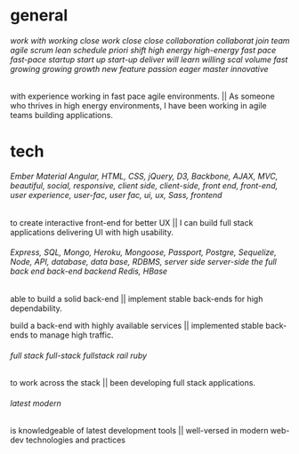 # general

###### work with working close work close close collaboration collaborat join team agile scrum lean schedule priori shift high energy high-energy fast pace fast-pace startup start up start-up deliver will learn willing scal volume fast growing growing growth new feature passion eager master innovative

with experience working in fast pace agile environments. ||  As someone who thrives in high energy environments, I have been working in agile teams building applications.

# tech

###### Ember Material Angular, HTML, CSS, jQuery, D3, Backbone, AJAX, MVC, beautiful, social, responsive, client side, client-side, front end, front-end, user experience, user-fac, user fac, ui, ux, Sass, frontend

to create interactive front-end for better UX || I can build full stack applications delivering UI with high usability.

###### Express, SQL, Mongo, Heroku, Mongoose, Passport, Postgre, Sequelize, Node, API, database, data base, RDBMS, server side server-side the full back end back-end backend Redis, HBase

able to build a solid back-end || implement stable back-ends for high dependability. 

build a back-end with highly available services || implemented stable back-ends to manage high traffic.

###### full stack full-stack fullstack rail ruby

to work across the stack || been developing full stack applications.

###### latest modern

is knowledgeable of latest development tools || well-versed in modern web-dev technologies and practices
